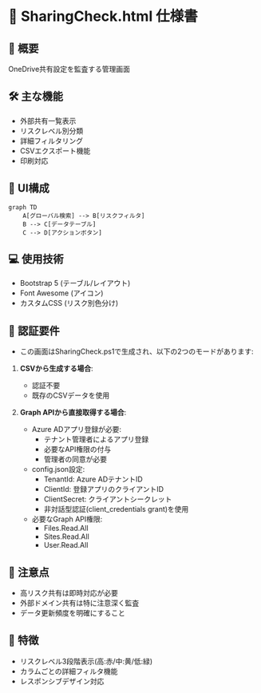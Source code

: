 # 🔗 SharingCheck.html 仕様書

## 🌟 概要
OneDrive共有設定を監査する管理画面

## 🛠️ 主な機能
- 外部共有一覧表示
- リスクレベル別分類
- 詳細フィルタリング
- CSVエクスポート機能
- 印刷対応

## 🎨 UI構成
```mermaid
graph TD
    A[グローバル検索] --> B[リスクフィルタ]
    B --> C[データテーブル]
    C --> D[アクションボタン]
```

## 💻 使用技術
- Bootstrap 5 (テーブル/レイアウト)
- Font Awesome (アイコン)
- カスタムCSS (リスク別色分け)

## 🔐 認証要件
- この画面はSharingCheck.ps1で生成され、以下の2つのモードがあります:

1. **CSVから生成する場合**:
   - 認証不要
   - 既存のCSVデータを使用

2. **Graph APIから直接取得する場合**:
   - Azure ADアプリ登録が必要:
     - テナント管理者によるアプリ登録
     - 必要なAPI権限の付与
     - 管理者の同意が必要
   - config.json設定:
     - TenantId: Azure ADテナントID
     - ClientId: 登録アプリのクライアントID
     - ClientSecret: クライアントシークレット
     - 非対話型認証(client_credentials grant)を使用
   - 必要なGraph API権限:
     - Files.Read.All
     - Sites.Read.All
     - User.Read.All

## 🚨 注意点
- 高リスク共有は即時対応が必要
- 外部ドメイン共有は特に注意深く監査
- データ更新頻度を明確にすること

## 🎯 特徴
- リスクレベル3段階表示(高:赤/中:黄/低:緑)
- カラムごとの詳細フィルタ機能
- レスポンシブデザイン対応
